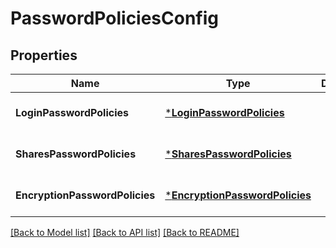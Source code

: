# PasswordPoliciesConfig

## Properties
Name | Type | Description | Notes
------------ | ------------- | ------------- | -------------
**LoginPasswordPolicies** | [***LoginPasswordPolicies**](LoginPasswordPolicies.md) |  | [optional] [default to null]
**SharesPasswordPolicies** | [***SharesPasswordPolicies**](SharesPasswordPolicies.md) |  | [optional] [default to null]
**EncryptionPasswordPolicies** | [***EncryptionPasswordPolicies**](EncryptionPasswordPolicies.md) |  | [optional] [default to null]

[[Back to Model list]](../README.md#documentation-for-models) [[Back to API list]](../README.md#documentation-for-api-endpoints) [[Back to README]](../README.md)

